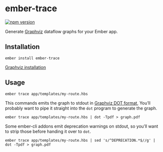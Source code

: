 # ember-trace

[![npm version](https://badge.fury.io/js/ember-trace.svg)](https://badge.fury.io/js/ember-trace)

Generate [Graphviz] dataflow graphs for your Ember app.

## Installation

```
ember install ember-trace
```

[Graphviz installation](http://graphviz.org/download/)

## Usage

```
ember trace app/templates/my-route.hbs
```

This commands emits the graph to stdout in [Graphviz DOT format], You’ll
probably want to pipe it straight into the `dot` program to generate the graph.

```
ember trace app/templates/my-route.hbs | dot -Tpdf > graph.pdf
```

Some ember-cli addons emit deprecation warnings on stdout, so you’ll want to
strip those before handing it over to `dot`.

```
ember trace app/templates/my-route.hbs | sed 's/^DEPRECATION.*$//g' | dot -Tpdf > graph.pdf
```

[Graphviz]: http://graphviz.org/
[Graphviz DOT format]: https://www.graphviz.org/doc/info/lang.html
